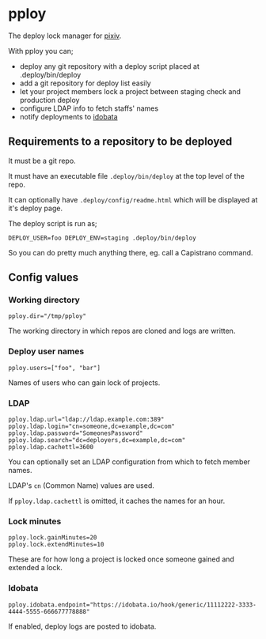 # pploy

The deploy lock manager for [pixiv](http://www.pixiv.net/).

With pploy you can;

* deploy any git repository with a deploy script placed at .deploy/bin/deploy
* add a git repository for deploy list easily
* let your project members lock a project between staging check and production deploy
* configure LDAP info to fetch staffs' names
* notify deployments to [idobata](https://idobata.io/)

## Requirements to a repository to be deployed

It must be a git repo.

It must have an executable file `.deploy/bin/deploy` at the top level of the repo.

It can optionally have `.deploy/config/readme.html` which will be displayed at it's deploy page.

The deploy script is run as;

```
DEPLOY_USER=foo DEPLOY_ENV=staging .deploy/bin/deploy
```

So you can do pretty much anything there, eg. call a Capistrano command.

## Config values

### Working directory

```
pploy.dir="/tmp/pploy"
```

The working directory in which repos are cloned and logs are written.

### Deploy user names

```
pploy.users=["foo", "bar"]
```

Names of users who can gain lock of projects.

### LDAP

```
pploy.ldap.url="ldap://ldap.example.com:389"
pploy.ldap.login="cn=someone,dc=example,dc=com"
pploy.ldap.password="SomeonesPassword"
pploy.ldap.search="dc=deployers,dc=example,dc=com"
pploy.ldap.cachettl=3600
```

You can optionally set an LDAP configuration from which to fetch member names.

LDAP's `cn` (Common Name) values are used.

If `pploy.ldap.cachettl` is omitted, it caches the names for an hour.

### Lock minutes

```
pploy.lock.gainMinutes=20
pploy.lock.extendMinutes=10
```

These are for how long a project is locked once someone gained and extended a lock.

### Idobata

```
pploy.idobata.endpoint="https://idobata.io/hook/generic/11112222-3333-4444-5555-666677778888"
```

If enabled, deploy logs are posted to idobata.
